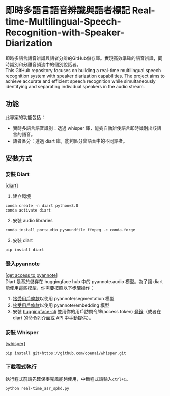 # 即時多語言語音辨識與語者標記 Real-time-Multilingual-Speech-Recognition-with-Speaker-Diarization
即時多語言語音辨識與語者分辨的GitHub儲存庫。實現高效準確的語音辨識，同時識別和分離音頻流中的個別說話者。  
This GitHub repository focuses on building a real-time multilingual speech recognition system with speaker diarization capabilities. The project aims to achieve accurate and efficient speech recognition while simultaneously identifying and separating individual speakers in the audio stream.

## 功能
此專案的功能包括：

- 實時多語言語音識別：透過 whisper 庫，能夠自動辨使語言即時識別出該語言的語音。
- 語者區分：透過 diart 庫，能夠區分出語音中的不同語者。

## 安裝方式
### 安裝 Diart 
[[diart]](https://github.com/juanmc2005/diart#-installation)
  1. 建立環境
  ```
  conda create -n diart python=3.8
  conda activate diart
  ```
  2. 安裝 audio libraries
  ```
  conda install portaudio pysoundfile ffmpeg -c conda-forge
  ```
  3. 安裝 diart
  ```
  pip install diart
  ```
### 登入pyannote
[[get access to pyannote]](https://github.com/juanmc2005/diart#get-access-to--pyannote-models)  
Diart 是基於儲存在 huggingface hub 中的 pyannote.audio 模型。為了讓 diart 能使用這些模型，你需要按照以下步驟操作：
  1. [接受用戶條款](https://huggingface.co/pyannote/segmentation)以使用 pyannote/segmentation 模型 
  2. [接受用戶條款](https://huggingface.co/pyannote/embedding)以使用 pyannote/embedding 模型
  3. 安裝 [huggingface-cli](https://huggingface.co/docs/huggingface_hub/quick-start#install-the-hub-library) 並用你的用戶訪問令牌(access token) [登錄](https://huggingface.co/docs/huggingface_hub/quick-start#login)（或者在 diart 的命令列介面或 API 中手動提供）。

### 安裝 Whisper
[[whisper]](https://github.com/openai/whisper#setup)
```
pip install git+https://github.com/openai/whisper.git
```

### 下載程式執行

執行程式前請先確保麥克風能夠使用，中斷程式請輸入`ctrl+C`。
```
python real-time_asr_spkd.py
```



